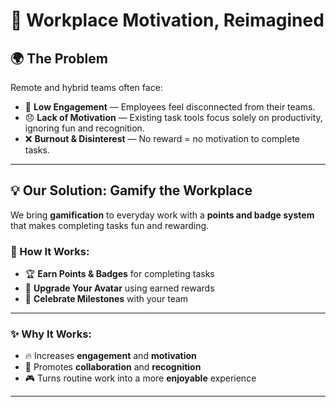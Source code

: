 # 🎯 Workplace Motivation, Reimagined

## 🌍 The Problem

Remote and hybrid teams often face:

- 💬 **Low Engagement** — Employees feel disconnected from their teams.
- 😞 **Lack of Motivation** — Existing task tools focus solely on productivity, ignoring fun and recognition.
- ❌ **Burnout & Disinterest** — No reward = no motivation to complete tasks.

---

## 💡 Our Solution: Gamify the Workplace

We bring **gamification** to everyday work with a **points and badge system** that makes completing tasks fun and rewarding.

### 🚀 How It Works:
- 🏆 **Earn Points & Badges** for completing tasks
- 🎨 **Upgrade Your Avatar** using earned rewards
- 🎉 **Celebrate Milestones** with your team

---

### ✨ Why It Works:

- 🔥 Increases **engagement** and **motivation**
- 🤝 Promotes **collaboration** and **recognition**
- 🎮 Turns routine work into a more **enjoyable** experience

---
